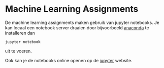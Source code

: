 # Machine Learning Assignments

De machine learning assignments maken gebruik van jupyter notebooks. Je kan locaal een notebook server draaien door
bijvoorbeeld [anaconda](200~https://www.anaconda.com/download/) te installeren dan

```
jupyter notebook
```

uit te voeren.

Ook kan je de notebooks online openen op de [jupyter](http://jupyter.org) website.
